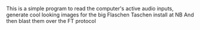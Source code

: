 This is a simple program to read the computer's active audio inputs,
generate cool looking images for the big Flaschen Taschen install at NB
And then blast them over the FT protocol